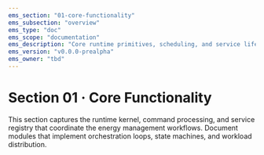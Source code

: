 ```yaml
---
ems_section: "01-core-functionality"
ems_subsection: "overview"
ems_type: "doc"
ems_scope: "documentation"
ems_description: "Core runtime primitives, scheduling, and service lifecycle."
ems_version: "v0.0.0-prealpha"
ems_owner: "tbd"
---
```


# Section 01 · Core Functionality

This section captures the runtime kernel, command processing, and service registry that coordinate the energy management workflows. Document modules that implement orchestration loops, state machines, and workload distribution.

